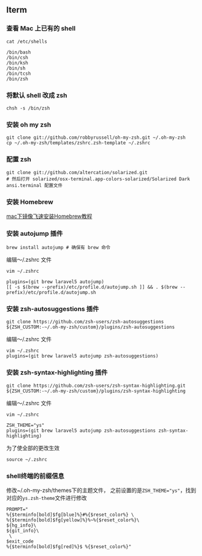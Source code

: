 ## Iterm

### 查看 Mac 上已有的 shell

```shell
cat /etc/shells

/bin/bash
/bin/csh
/bin/ksh
/bin/sh
/bin/tcsh
/bin/zsh
```

### 将默认 shell 改成 zsh

```shell
chsh -s /bin/zsh
```

### 安装 oh my zsh

```shell
git clone git://github.com/robbyrussell/oh-my-zsh.git ~/.oh-my-zsh
cp ~/.oh-my-zsh/templates/zshrc.zsh-template ~/.zshrc
```

### 配置 zsh

```shell
git clone git://github.com/altercation/solarized.git
# 然后打开 solarized/osx-terminal.app-colors-solarized/Solarized Dark ansi.terminal 配置文件
```

### 安装 Homebrew

[mac下镜像飞速安装Homebrew教程](https://zhuanlan.zhihu.com/p/90508170)

### 安装 autojump 插件

```shell
brew install autojump # 确保有 brew 命令
```

编辑～/.zshrc 文件

```shell
vim ~/.zshrc

plugins=(git brew laravel5 autojump)
[[ -s $(brew --prefix)/etc/profile.d/autojump.sh ]] && . $(brew --prefix)/etc/profile.d/autojump.sh
```

### 安装 zsh-autosuggestions 插件

```shell
git clone https://github.com/zsh-users/zsh-autosuggestions ${ZSH_CUSTOM:-~/.oh-my-zsh/custom}/plugins/zsh-autosuggestions
```

编辑～/.zshrc 文件

```shell
vim ~/.zshrc
plugins=(git brew laravel5 autojump zsh-autosuggestions)
```

### 安装 zsh-syntax-highlighting 插件

```shell
git clone https://github.com/zsh-users/zsh-syntax-highlighting.git ${ZSH_CUSTOM:-~/.oh-my-zsh/custom}/plugins/zsh-syntax-highlighting
```

编辑～/.zshrc 文件

```shell
vim ~/.zshrc

ZSH_THEME="ys"
plugins=(git brew laravel5 autojump zsh-autosuggestions zsh-syntax-highlighting)
```

为了使全部的更改生效

```shell
source ~/.zshrc
```

### shell终端的前缀信息

修改~/.oh-my-zsh/themes下的主题文件， 之前设置的是`ZSH_THEME="ys"`，找到对应的`ys.zsh-theme`文件进行修改

```shell
PROMPT="
%{$terminfo[bold]$fg[blue]%}#%{$reset_color%} \
%{$terminfo[bold]$fg[yellow]%}%~%{$reset_color%}\
${hg_info}\
${git_info}\
 \
$exit_code
%{$terminfo[bold]$fg[red]%}$ %{$reset_color%}"

```



